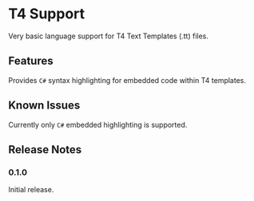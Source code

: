# T4 Support

Very basic language support for T4 Text Templates (.tt) files.

## Features

Provides `C#` syntax highlighting for embedded code within T4 templates.

## Known Issues

Currently only `C#` embedded highlighting is supported.

## Release Notes

### 0.1.0

Initial release.